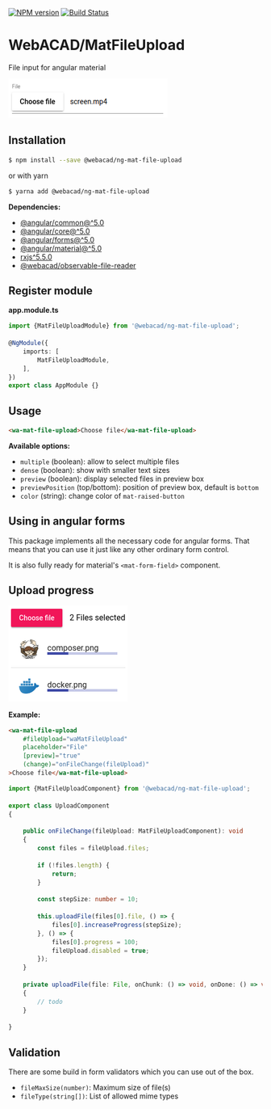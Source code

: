 [![NPM version](https://img.shields.io/npm/v/@webacad/ng-mat-file-upload.svg?style=flat-square)](https://www.npmjs.com/package/@webacad/ng-mat-file-upload)
[![Build Status](https://img.shields.io/travis/Web-ACAD/ng-mat-file-upload.svg?style=flat-square)](https://travis-ci.org/Web-ACAD/ng-mat-file-upload)

# WebACAD/MatFileUpload

File input for angular material

![default style](./docs/default.png)

## Installation

```bash
$ npm install --save @webacad/ng-mat-file-upload
```

or with yarn

```bash
$ yarna add @webacad/ng-mat-file-upload
```

**Dependencies:**

* [@angular/common@^5.0](https://www.npmjs.com/package/@angular/common)
* [@angular/core@^5.0](https://www.npmjs.com/package/@angular/core)
* [@angular/forms@^5.0](https://www.npmjs.com/package/@angular/forms)
* [@angular/material@^5.0](https://github.com/angular/material2/tree/5.2.5)
* [rxjs^5.5.0](https://github.com/ReactiveX/rxjs/tree/5.5.11)
* [@webacad/observable-file-reader](https://github.com/Web-ACAD/observable-file-reader)

## Register module

**app.module.ts**

```typescript
import {MatFileUploadModule} from '@webacad/ng-mat-file-upload';

@NgModule({
    imports: [
        MatFileUploadModule,
    ],
})
export class AppModule {}
```

## Usage

```html
<wa-mat-file-upload>Choose file</wa-mat-file-upload>
```

**Available options:**

* `multiple` (boolean): allow to select multiple files
* `dense` (boolean): show with smaller text sizes
* `preview` (boolean): display selected files in preview box
* `previewPosition` (top/bottom): position of preview box, default is `bottom`
* `color` (string): change color of `mat-raised-button`

## Using in angular forms

This package implements all the necessary code for angular forms. That means that you can use it just like any other 
ordinary form control.

It is also fully ready for material's `<mat-form-field>` component.

## Upload progress

![upload progress](./docs/upload-progress.png)

**Example:**

```html
<wa-mat-file-upload
    #fileUpload="waMatFileUpload"
    placeholder="File"
    [preview]="true"
    (change)="onFileChange(fileUpload)"
>Choose file</wa-mat-file-upload>
```

```typescript
import {MatFileUploadComponent} from '@webacad/ng-mat-file-upload';

export class UploadComponent
{
    
    public onFileChange(fileUpload: MatFileUploadComponent): void
    {
        const files = fileUpload.files;
        
        if (!files.length) {
            return;
        }
        
        const stepSize: number = 10;
        
        this.uploadFile(files[0].file, () => {
            files[0].increaseProgress(stepSize);
        }, () => {
            files[0].progress = 100;
            fileUpload.disabled = true;
        });
    }
    
    private uploadFile(file: File, onChunk: () => void, onDone: () => void): void
    {
        // todo
    }
    
}
```

## Validation

There are some build in form validators which you can use out of the box.

* `fileMaxSize(number)`: Maximum size of file(s)
* `fileType(string[])`: List of allowed mime types
